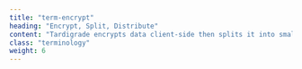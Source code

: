 ```yaml
---
title: "term-encrypt"
heading: "Encrypt, Split, Distribute"
content: "Tardigrade encrypts data client-side then splits it into smaller, encrypted pieces to be distributed across the Storj Network of Storage Nodes."
class: "terminology"
weight: 6
---
```

